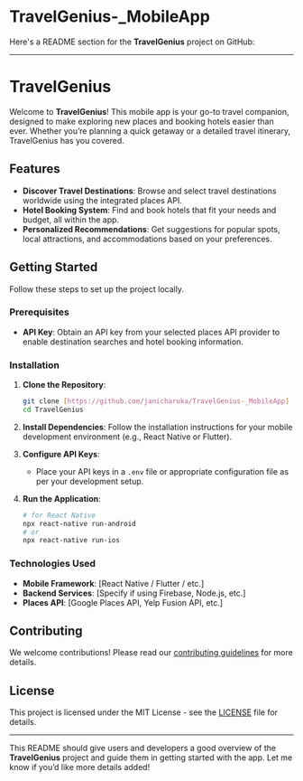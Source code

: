 # TravelGenius-_MobileApp
Here's a README section for the **TravelGenius** project on GitHub:

---

# TravelGenius

Welcome to **TravelGenius**! This mobile app is your go-to travel companion, designed to make exploring new places and booking hotels easier than ever. Whether you’re planning a quick getaway or a detailed travel itinerary, TravelGenius has you covered.

## Features

- **Discover Travel Destinations**: Browse and select travel destinations worldwide using the integrated places API.
- **Hotel Booking System**: Find and book hotels that fit your needs and budget, all within the app.
- **Personalized Recommendations**: Get suggestions for popular spots, local attractions, and accommodations based on your preferences.

## Getting Started

Follow these steps to set up the project locally.

### Prerequisites

- **API Key**: Obtain an API key from your selected places API provider to enable destination searches and hotel booking information.

### Installation

1. **Clone the Repository**:
   ```bash
   git clone [https://github.com/janicharuka/TravelGenius-_MobileApp]
   cd TravelGenius
   ```

2. **Install Dependencies**:
   Follow the installation instructions for your mobile development environment (e.g., React Native or Flutter).

3. **Configure API Keys**:
   - Place your API keys in a `.env` file or appropriate configuration file as per your development setup.

4. **Run the Application**:
   ```bash
   # for React Native
   npx react-native run-android
   # or
   npx react-native run-ios
   ```

### Technologies Used

- **Mobile Framework**: [React Native / Flutter / etc.]
- **Backend Services**: [Specify if using Firebase, Node.js, etc.]
- **Places API**: [Google Places API, Yelp Fusion API, etc.]

## Contributing

We welcome contributions! Please read our [contributing guidelines](CONTRIBUTING.md) for more details.

## License

This project is licensed under the MIT License - see the [LICENSE](LICENSE) file for details.

---

This README should give users and developers a good overview of the **TravelGenius** project and guide them in getting started with the app. Let me know if you’d like more details added!
